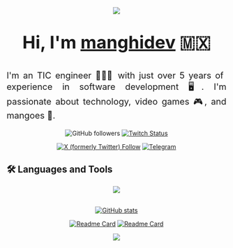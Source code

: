<div align="center" style="font-size: 40px; font-weight: bold;">
  <img src="https://github.com/Anmol-Baranwal/Cool-GIFs-For-GitHub/assets/74038190/d48893bd-0757-481c-8d7e-ba3e163feae7"/>

  Hi, I'm [manghidev](https://manghi.dev) 🇲🇽

</div>

<div style="font-size: 20px; text-align: justify;">

  I'm an TIC engineer 👨🏽‍💻 with just over 5 years of experience in software development 🖥️. I'm passionate about technology, video games 🎮, and mangoes 🥭.

</div>

<div align="center">

  ![GitHub followers](https://img.shields.io/github/followers/manghidev?style=social)
  [![Twitch Status](https://img.shields.io/twitch/status/manghidev?style=social)](https://twitch.com/manghidev)

  [![X (formerly Twitter) Follow](https://img.shields.io/twitter/follow/manghidev)](https://x.com/manghidev)
  [![Telegram](https://img.shields.io/badge/Telegram-2CA5E0?style=flat-squeare&logo=telegram&logoColor=white)](https://t.me/manghidev)

</div>

## 🛠️ Languages and Tools

<div align="center">
  <a href="https://skillicons.dev">
    <img src="https://skillicons.dev/icons?i=git,github,vscode,,js,ts,html,css,php,java,cs,dart,,tailwind,bootstrap,,flutter,nodejs,angular,vue,express,astro,laravel,jquery,,mysql,sqlite,mongodb,dynamodb,docker,linux,raspberrypi,,firebase,gcp,aws"/>
  </a>
</div>

<br>

<div align="center">

  [![GitHub stats](https://github-readme-stats.vercel.app/api?username=manghidev&show_icons=true&rank_icon=github&theme=radical)](https://github.com/anuraghazra/github-readme-stats)

  

  <!--img src='https://randommeme-five.vercel.app/' style="height: 400px;"/-->

  <!--a href="https://app.daily.dev/manghidev">
    <img src="https://github.com/manghidev/manghidev/blob/master/devcard.svg" width="250" alt="Ricardo Rodriguez's Dev Card"/>
  </a-->

  [![Readme Card](https://github-readme-stats.vercel.app/api/pin/?theme=radical&username=manghidev&repo=Flutter-Capacitation)](https://github.com/manghidev/github-readme-stats)
  [![Readme Card](https://github-readme-stats.vercel.app/api/pin/?theme=radical&username=manghidev&repo=lazyvim)](https://github.com/manghidev/github-readme-stats)

  ![](https://quotes-github-readme.vercel.app/api?type=horizontal&theme=radical)
</div>